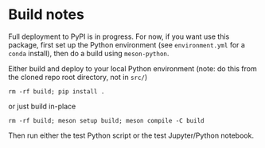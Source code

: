 # Build notes

Full deployment to PyPI is in progress. For now, if you want use this
package, first set up the Python environment (see `environment.yml` for 
a `conda` install), then do a build using `meson-python`. 

Either build and deploy to your local Python environment (note: do this from the cloned repo root directory, not in `src/`)

    rm -rf build; pip install .

or just build in-place

    rm -rf build; meson setup build; meson compile -C build   

Then run either the test Python script or the test Jupyter/Python notebook.
